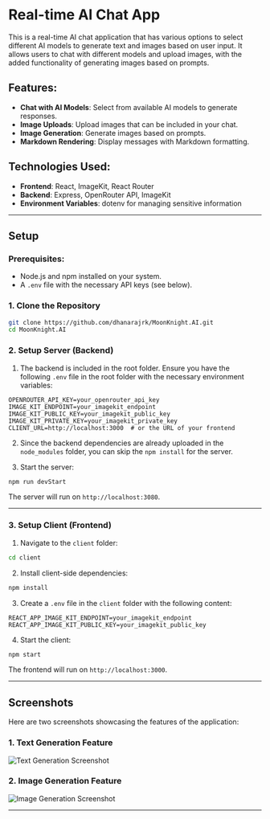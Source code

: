 # Real-time AI Chat App

This is a real-time AI chat application that has various options to select different AI models to generate text and images based on user input. It allows users to chat with different models and upload images, with the added functionality of generating images based on prompts.

## Features:
- **Chat with AI Models**: Select from available AI models to generate responses.
- **Image Uploads**: Upload images that can be included in your chat.
- **Image Generation**: Generate images based on prompts.
- **Markdown Rendering**: Display messages with Markdown formatting.

## Technologies Used:
- **Frontend**: React, ImageKit, React Router
- **Backend**: Express, OpenRouter API, ImageKit
- **Environment Variables**: dotenv for managing sensitive information

---

## Setup

### Prerequisites:
- Node.js and npm installed on your system.
- A `.env` file with the necessary API keys (see below).

### 1. Clone the Repository

```bash
git clone https://github.com/dhanarajrk/MoonKnight.AI.git
cd MoonKnight.AI
```

### 2. Setup Server (Backend)

1. The backend is included in the root folder. Ensure you have the following `.env` file in the root folder with the necessary environment variables:

```env
OPENROUTER_API_KEY=your_openrouter_api_key
IMAGE_KIT_ENDPOINT=your_imagekit_endpoint
IMAGE_KIT_PUBLIC_KEY=your_imagekit_public_key
IMAGE_KIT_PRIVATE_KEY=your_imagekit_private_key
CLIENT_URL=http://localhost:3000  # or the URL of your frontend
```

2. Since the backend dependencies are already uploaded in the `node_modules` folder, you can skip the `npm install` for the server.

3. Start the server:

```bash
npm run devStart
```

The server will run on `http://localhost:3080`.

---

### 3. Setup Client (Frontend)

1. Navigate to the `client` folder:

```bash
cd client
```

2. Install client-side dependencies:

```bash
npm install
```

3. Create a `.env` file in the `client` folder with the following content:

```env
REACT_APP_IMAGE_KIT_ENDPOINT=your_imagekit_endpoint
REACT_APP_IMAGE_KIT_PUBLIC_KEY=your_imagekit_public_key
```

4. Start the client:

```bash
npm start
```

The frontend will run on `http://localhost:3000`.

---

## Screenshots

Here are two screenshots showcasing the features of the application:

### 1. **Text Generation Feature**
![Text Generation Screenshot](./screenshots/screenshot1.jpg)

### 2. **Image Generation Feature**
![Image Generation Screenshot](./screenshots/screenshot2.jpg)

---
